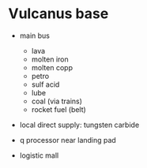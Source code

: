 # Vulcanus base
- main bus
  - lava
  - molten iron
  - molten copp
  - petro
  - sulf acid
  - lube
  - coal (via trains)
  - rocket fuel (belt)

- local direct supply: tungsten carbide
- q processor near landing pad

- logistic mall
